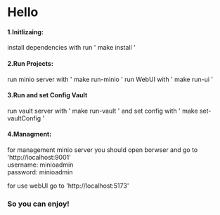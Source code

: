 <h1>Hello</h1>

<h4>1.Initlizaing:</h4>

install dependencies with run ' make install '

<h4>2.Run Projects:</h4>

run minio server with ' make run-minio '
run WebUI with ' make run-ui '

<h4>3.Run and set Config Vault</h4>

run vault server with ' make run-vault '
and set config with ' make set-vaultConfig '

<h4>4.Managment:</h4>

for management minio server you should open borwser and go to 'http://localhost:9001' <br/>
username: minioadmin <br/>
password: minioadmin

for use webUI go to 'http://localhost:5173'

<h3>So you can enjoy!</h3>

